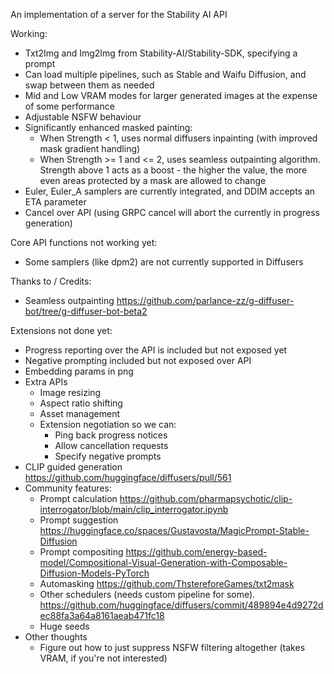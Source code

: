 An implementation of a server for the Stability AI API

Working:

- Txt2Img and Img2Img from Stability-AI/Stability-SDK, specifying a prompt
- Can load multiple pipelines, such as Stable and Waifu Diffusion, and swap between them as needed
- Mid and Low VRAM modes for larger generated images at the expense of some performance
- Adjustable NSFW behaviour
- Significantly enhanced masked painting:
  - When Strength < 1, uses normal diffusers inpainting (with improved mask gradient handling)
  - When Strength >= 1 and <= 2, uses seamless outpainting algorithm. 
    Strength above 1 acts as a boost - the higher the value, the more even areas protected by a mask are allowed to change
- Euler, Euler_A samplers are currently integrated, and DDIM accepts an ETA parameter
- Cancel over API (using GRPC cancel will abort the currently in progress generation)

Core API functions not working yet:

- Some samplers (like dpm2) are not currently supported in Diffusers

Thanks to / Credits:

- Seamless outpainting https://github.com/parlance-zz/g-diffuser-bot/tree/g-diffuser-bot-beta2

Extensions not done yet:

- Progress reporting over the API is included but not exposed yet
- Negative prompting included but not exposed over API
- Embedding params in png
- Extra APIs
  - Image resizing
  - Aspect ratio shifting
  - Asset management
  - Extension negotiation so we can:
    - Ping back progress notices
    - Allow cancellation requests
    - Specify negative prompts
- CLIP guided generation https://github.com/huggingface/diffusers/pull/561
- Community features: 
  - Prompt calculation https://github.com/pharmapsychotic/clip-interrogator/blob/main/clip_interrogator.ipynb
  - Prompt suggestion https://huggingface.co/spaces/Gustavosta/MagicPrompt-Stable-Diffusion
  - Prompt compositing https://github.com/energy-based-model/Compositional-Visual-Generation-with-Composable-Diffusion-Models-PyTorch
  - Automasking https://github.com/ThstereforeGames/txt2mask
  - Other schedulers (needs custom pipeline for some). https://github.com/huggingface/diffusers/commit/489894e4d9272dec88fa3a64a8161aeab471fc18
  - Huge seeds
- Other thoughts
  - Figure out how to just suppress NSFW filtering altogether (takes VRAM, if you're not interested)